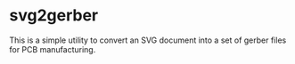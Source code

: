 # svg2gerber

This is a simple utility to convert an SVG document into a set of gerber files for PCB manufacturing.
